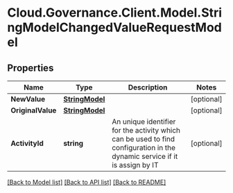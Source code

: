 # Cloud.Governance.Client.Model.StringModelChangedValueRequestModel
## Properties

Name | Type | Description | Notes
------------ | ------------- | ------------- | -------------
**NewValue** | [**StringModel**](StringModel.md) |  | [optional] 
**OriginalValue** | [**StringModel**](StringModel.md) |  | [optional] 
**ActivityId** | **string** | An unique identifier for the activity which can be used to find configuration in the dynamic service if it is assign by IT | [optional] 

[[Back to Model list]](../README.md#documentation-for-models) [[Back to API list]](../README.md#documentation-for-api-endpoints) [[Back to README]](../README.md)

